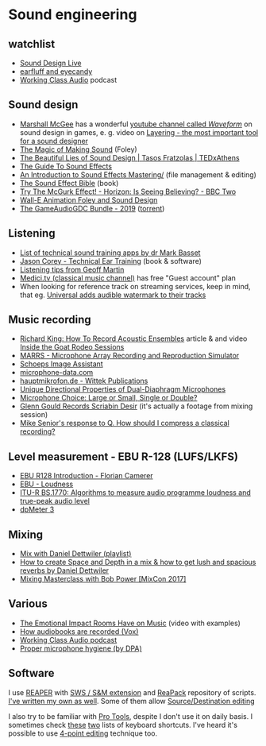 # Sound engineering

## watchlist

- [Sound Design Live](sounddesignlive.com)
- [earfluff and eyecandy](https://www.tonmeister.ca/wordpress/)
- [Working Class Audio](https://www.workingclassaudio.com/) podcast

## Sound design

- [Marshall McGee](http://www.marshallmcgee.com/) has a wonderful [youtube channel called *Waveform*](https://www.youtube.com/channel/UCIoNgwHpavUi2UnC68cKgbw) on sound design in games, e. g. video on [Layering - the most important tool for a sound designer](https://www.youtube.com/watch?v=0biAgn2ct0A)
- [The Magic of Making Sound](https://www.youtube.com/watch?v=UO3N_PRIgX0) (Foley)
- [The Beautiful Lies of Sound Design | Tasos Fratzolas | TEDxAthens](https://www.youtube.com/watch?v=jDy5j0c6TrU)
- [The Guide To Sound Effects](https://www.epicsound.com/sfx/)
- [An Introduction to Sound Effects Mastering/](https://www.creativefieldrecording.com/2012/09/05/an-introduction-to-sound-effects-mastering/) (file management & editing)
- [The Sound Effect Bible](https://www.amazon.co.uk/Sound-Effects-Bible-Create-Hollywood/dp/1932907483) (book)
- [Try The McGurk Effect! - Horizon: Is Seeing Believing? - BBC Two](https://www.youtube.com/watch?v=G-lN8vWm3m0)
- [Wall-E Animation Foley and Sound Design](https://www.youtube.com/watch?v=0IPxIvbc_cs)
- [The GameAudioGDC Bundle - 2019](https://sonniss.com/gameaudiogdc19) ([torrent](https://sonniss.com/GameAudioGDCPart5.torrent))

## Listening

- [List of technical sound training apps by dr Mark Basset](http://drmarkbassett.com/TET.html)
- [Jason Corey - Technical Ear Training](https://sites.google.com/a/umich.edu/jason-corey/technical-ear-training) (book & software)
- [Listening tips from Geoff Martin](https://www.tonmeister.ca/wordpress/2019/06/27/listening-tips/)
- [Medici.tv (classical music channel)](https://www.medici.tv/) has free "Guest account" plan
- When looking for reference track on streaming services, keep in mind, that eg. [Universal adds audible watermark to their tracks](https://www.mattmontag.com/music/universals-audible-watermark)

## Music recording

- [Richard King: How To Record Acoustic Ensembles](https://www.soundonsound.com/people/richard-king-how-record-acoustic-ensembles) article & and video [Inside the Goat Rodeo Sessions](https://www.youtube.com/watch?v=VeE4YCtoj58)
- [MARRS - Microphone Array Recording and Reproduction Simulator](https://marrsweb.hud.ac.uk/)
- [Schoeps Image Assistant](http://ima.schoeps.de/)
- [microphone-data.com](http://microphone-data.com/)
- [hauptmikrofon.de - Wittek Publications](http://www.hauptmikrofon.de/home-e/helmut-wittek/publications)
- [Unique Directional Properties of Dual-Diaphragm Microphones](http://cdn.shure.com/publication/upload/340/pdf_ea_dual_diaphragm_mics.pdf)
- [Microphone Choice: Large or Small, Single or Double?](http://www.aes.org/e-lib/browse.cfm?elib=15421)
- [Glenn Gould Records Scriabin Desir](https://www.facebook.com/dmajortv/videos/1971412083122417/) (it's actually a footage from mixing session)
- [Mike Senior's response to Q. How should I compress a classical recording?](https://www.soundonsound.com/sound-advice/q-how-should-i-compress-classical-recording)

## Level measurement - EBU R-128 (LUFS/LKFS)

- [EBU R128 Introduction - Florian Camerer](https://www.youtube.com/watch?v=iuEtQqC-Sqo)
- [EBU - Loudness](https://tech.ebu.ch/loudness/)
- [ITU-R BS.1770: Algorithms to measure audio programme loudness and true-peak audio level](https://www.itu.int/rec/R-REC-BS.1770/en)
- [dpMeter 3](https://www.tb-software.com/TBProAudio/dpmeter3.html)

## Mixing

- [Mix with Daniel Dettwiler (playlist)](https://www.youtube.com/playlist?list=PLNeANawMzMGD0pW-8-o_mLCH6t_dDYwCa)
- [How to create Space and Depth in a mix & how to get lush and spacious reverbs by Daniel Dettwiler](https://www.youtube.com/playlist?list=PLNeANawMzMGB6cAM0xdWkxYRM0mis1Mkl)
- [Mixing Masterclass with Bob Power [MixCon 2017]](https://www.youtube.com/watch?v=cHxMsawJsTc)

## Various

- [The Emotional Impact Rooms Have on Music](https://www.youtube.com/watch?v=hspMVkKOFLg) (video with examples)
- [How audiobooks are recorded (Vox)](https://www.youtube.com/watch?v=KcrAkPNB8jc)
- [Working Class Audio podcast](http://www.workingclassaudio.com/)
- [Proper microphone hygiene (by DPA)](https://www.dpamicrophones.com/mic-university/proper-mic-hygiene)

## Software

I use [REAPER](http://reaper.fm) with [SWS / S&M extension](http://www.sws-extension.org/) and [ReaPack](https://reapack.com/) repository of scripts. [I've written my own as well](https://github.com/ply/ReaScripts/). Some of them allow [Source/Destination editing](https://forum.cockos.com/showthread.php?t=232697)

I also try to be familiar with [Pro Tools](https://www.avid.com/pro-tools), despite I don't use it on daily basis. I sometimes check [these](http://www.keyxl.com/aaac31a/263/DigiDesign-ProTools-7-keyboard-shortcuts.htm) [two](http://www.protoolskeyboardshortcuts.com/pro-tools-2018-keyboard-shortcuts/) lists of keyboard shortcuts. I've heard it's possible to use [4-point editing](https://www.soundonsound.com/techniques/unlink-timeline-edit-selections) technique too.
